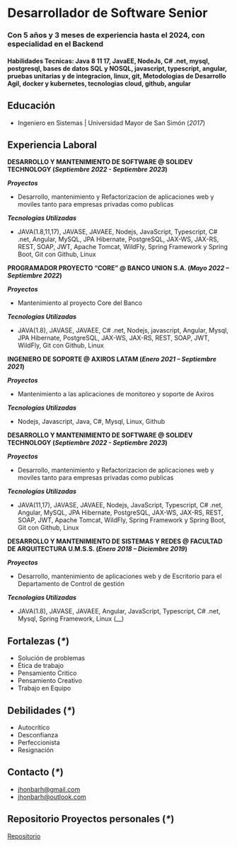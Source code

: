 # Desarrollador de Software Senior 

### Con 5 años y 3 meses de experiencia hasta el 2024, con especialidad en el Backend

#### Habilidades Tecnicas: Java 8 11 17, JavaEE, NodeJs, C# .net, mysql, postgresql, bases de datos SQL y NOSQL, javascript, typescript, angular, pruebas unitarias y de integracion, linux, git, Metodologias de Desarrollo Agil, docker y kubernetes, tecnologias cloud, github, angular

## Educación

- Ingeniero en Sistemas | Universidad Mayor de San Simón (_2017_)								       		


## Experiencia Laboral

**DESARROLLO Y MANTENIMIENTO DE SOFTWARE @ SOLIDEV TECHNOLOGY (_Septiembre 2022 - Septiembre 2023_)**

***Proyectos***
- Desarrollo, mantenimiento y Refactorizacion de aplicaciones web y moviles tanto para empresas privadas como publicas

***Tecnologías Utilizadas***
- JAVA(1.8,11,17), JAVASE, JAVAEE, Nodejs, JavaScript, Typescript, C# .net, Angular, MySQL, JPA Hibernate, PostgreSQL, JAX-WS, JAX-RS, REST, SOAP, JWT, Apache Tomcat, WildFly, Spring Framework y Spring Boot, Git con Github, Linux

**PROGRAMADOR PROYECTO “CORE” @ BANCO UNION S.A. (_Mayo 2022 – Septiembre 2022_)**

***Proyectos***
- Mantenimiento al proyecto Core del Banco

***Tecnologías Utilizadas*** 
- JAVA(1.8), JAVASE, JAVAEE, C# .net, Nodejs, javascript, Angular, Mysql, JPA Hibernate, PostgreSQL, JAX-WS, JAX-RS, REST, SOAP, JWT, WildFly, Git con Github, Linux

**INGENIERO DE SOPORTE @ AXIROS LATAM (_Enero 2021 – Septiembre 2021_)**

***Proyectos***
- Mantenimiento a las aplicaciones de monitoreo y soporte de Axiros

***Tecnologías Utilizadas***
- Nodejs, Javascript, Java, C#, Mysql, Linux, Github

**DESARROLLO Y MANTENIMIENTO DE SOFTWARE @ SOLIDEV TECHNOLOGY (_Septiembre 2022 - Septiembre 2023_)**

***Proyectos***
- Desarrollo, mantenimiento y Refactorizacion de aplicaciones web y moviles tanto para empresas privadas como publicas

***Tecnologías Utilizadas***
- JAVA(11,17), JAVASE, JAVAEE, Nodejs, JavaScript, Typescript, C# .net, Angular, MySQL, JPA Hibernate, PostgreSQL, JAX-WS, JAX-RS, REST, SOAP, JWT, Apache Tomcat, WildFly, Spring Framework y Spring Boot, Git con Github, Linux

**DESARROLLO Y MANTENIMIENTO DE SISTEMAS Y REDES @ FACULTAD DE ARQUITECTURA U.M.S.S. (_Enero 2018 – Diciembre 2019_)**

***Proyectos***
- Desarrollo, mantenimiento de aplicaciones web y de Escritorio para el Departamento de Control de gestión

***Tecnologías Utilizadas***
- JAVA(1.8), JAVASE, JAVAEE, Angular, JavaScript, Typescript, C# .net, Mysql, Spring Framework, Linux (__)

## Fortalezas (_*_)
- Solución de problemas
- Ética de trabajo
- Pensamiento Critico
- Pensamiento Creativo
- Trabajo en Equipo

## Debilidades (_*_)
- Autocrítico
- Desconfianza
- Perfeccionista
- Resignación

## Contacto (_*_)
- jhonbarh@gmail.com
- jhonbarh@outlook.com

## Repositorio Proyectos personales (_*_)
[Repositorio](https://github.com/Wolf09)



